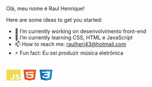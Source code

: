 Olá, meu nome é Raul Henrique!

Here are some ideas to get you started:

- 🔭 I’m currently working on desenvolvimento front-end
- 🌱 I’m currently learning CSS, HTML e JavaScript
- 📫 How to reach me: raulheri43@hotmail.com
- ⚡ Fun fact: Eu sei produzir música eletrônica

<div style="display: inline_block">
  <br>
  <img align="center" alt="Rafa-Js" height="30" width="40" src="https://raw.githubusercontent.com/devicons/devicon/master/icons/javascript/javascript-plain.svg">
  <img align="center" alt="Rafa-HTML" height="30" width="40" src="https://raw.githubusercontent.com/devicons/devicon/master/icons/html5/html5-original.svg">
  <img align="center" alt="Rafa-CSS" height="30" width="40" src="https://raw.githubusercontent.com/devicons/devicon/master/icons/css3/css3-original.svg">
</div>
